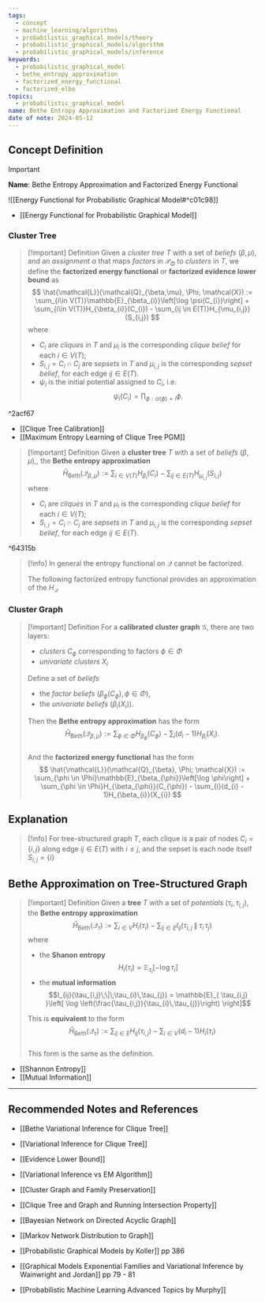 ```yaml
---
tags:
  - concept
  - machine_learning/algorithms
  - probabilistic_graphical_models/theory
  - probabilistic_graphical_models/algorithm
  - probabilistic_graphical_models/inference
keywords:
  - probabilistic_graphical_model
  - bethe_entropy_approximation
  - factorized_energy_functional
  - factorized_elbo
topics:
  - probabilistic_graphical_model
name: Bethe Entropy Approximation and Factorized Energy Functional
date of note: 2024-05-12
---
```


## Concept Definition

>[!important]
>**Name**: Bethe Entropy Approximation and Factorized Energy Functional

![[Energy Functional for Probabilistic Graphical Model#^c01c98]]

- [[Energy Functional for Probabilistic Graphical Model]]
### Cluster Tree 

>[!important] Definition
>Given a  *cluster tree* $T$ with a set of *beliefs* $(\beta, \mu)$, and an *assignment* $\alpha$ that maps *factors* in $\mathcal{P}_{\Phi}$ to *clusters* in $T$, we define the **factorized energy functional**  or **factorized evidence lower bound** as
>$$
>\hat{\mathcal{L}}(\mathcal{Q}_{\beta,\mu}, \Phi; \mathcal{X}) := \sum_{i\in V(T)}\mathbb{E}_{\beta_{i}}\left[\log \psi(C_{i})\right] + \sum_{i\in V(T)}H_{\beta_{i}}(C_{i}) - \sum_{ij \in E(T)}H_{\mu_{i,j}}(S_{i,j})
>$$
>where 
>- $C_{i}$ are *cliques* in $T$ and $\mu_{i}$ is the corresponding *clique belief* for each $i\in V(T)$;
>- $S_{i,j} = C_{i} \cap C_{j}$ are *sepsets* in $T$ and $\mu_{i,j}$ is the corresponding *sepset belief*, for each edge $ij\in E(T)$.
>- $\psi_{i}$ is the initial potential assigned to $C_{i}$, i.e. $$\psi_{i}(C_{i}) = \prod_{\phi: \alpha(\phi) = i}\phi.$$

^2acf67

- [[Clique Tree Calibration]]
- [[Maximum Entropy Learning of Clique Tree PGM]]

>[!important] Definition
>Given a  **cluster tree** $T$ with a set of *beliefs* $(\beta, \mu)$,, the **Bethe entropy approximation**
>$$
>\hat{H}_{\text{Beth}}(\mathcal{Q}_{\beta, \mu}):=  \sum_{i\in V(T)}H_{\beta_{i}}(C_{i}) - \sum_{ij \in E(T)}H_{\mu_{i,j}}(S_{i,j})
>$$
>where 
>- $C_{i}$ are *cliques* in $T$ and $\mu_{i}$ is the corresponding *clique belief* for each $i\in V(T)$;
>- $S_{i,j} = C_{i} \cap C_{j}$ are *sepsets* in $T$ and $\mu_{i,j}$ is the corresponding *sepset belief*, for each edge $ij\in E(T)$.

^64315b

>[!info]
>In general the entropy functional on $\mathcal{Q}$ cannot be factorized. 
>
>The following factorized entropy functional provides an approximation of the $H_{\mathcal{Q}}$ 

### Cluster Graph


>[!important] Definition
>For a **calibrated cluster graph** $\mathcal{G}$, there are two layers:
>- *clusters* $C_{\phi}$ corresponding to factors $\phi \in \Phi$
>- *univariate clusters* $X_{i}$
>
>Define a set of *beliefs*
>- the *factor beliefs* $(\beta_{\phi}(C_{\phi}), \phi\in \Phi)$,
>- the *univariate beliefs* $(\beta_{i}(X_{i}))$.
>
>Then the **Bethe entropy approximation** has the form
>$$
>\hat{H}_{\text{Beth}}(\mathcal{Q}_{\beta,\mu}):= \sum_{\phi \in \Phi}H_{\beta_{\phi}}(C_{\phi})  - \sum_{i}(d_{i} - 1)H_{\beta_{i}}(X_{i}). 
>$$  
>And the **factorized energy functional** has the form
>$$
>\hat{\mathcal{L}}(\mathcal{Q}_{\beta}, \Phi; \mathcal{X}) := \sum_{\phi \in \Phi}\mathbb{E}_{\beta_{\phi}}\left[\log \phi\right] +  \sum_{\phi \in \Phi}H_{\beta_{\phi}}(C_{\phi})  - \sum_{i}(d_{i} - 1)H_{\beta_{i}}(X_{i})
>$$


## Explanation

>[!info]
>For tree-structured graph $T$, each clique is a pair of nodes $C_{i} = \{i,j\}$ along edge $ij\in E(T)$ with $i \le j$, and the sepset is each node itself $S_{i,j} = \{ i \}$




## Bethe Approximation on Tree-Structured Graph


>[!important] Definition
>Given a  **tree** $T$ with a set of *potentials* $(\tau_{i}, \tau_{i,j})$, the **Bethe entropy approximation**
>$$
>\hat{H}_{\text{Beth}}(\mathcal{Q}_{\tau}):= \sum_{i\in V}H_{i}(\tau_{i}) - \sum_{ij\in E}I_{ij}(\tau_{i,j}\;\|\;\tau_{i}\,\tau_{j}) 
>$$
>where 
>- the **Shanon entropy** $$H_{i}(\tau_{i}) = \mathbb{E}_{ \tau_{i} }\left[  -\log \tau_{i} \right]$$
>- the **mutual information** $$I_{ij}(\tau_{i,j}\;\|\;\tau_{i}\,\tau_{j}) = \mathbb{E}_{ \tau_{i,j} }\left[ \log \left(\frac{\tau_{i,j}}{\tau_{i}\,\tau_{j}}\right) \right]$$
>  
>This is **equivalent** to the form
>$$
>\hat{H}_{\text{Beth}}(\mathcal{Q}_{\tau}):= \sum_{ij\in E}H_{ij}(\tau_{i,j})  - \sum_{i\in V}(d_{i} - 1)H_{i}(\tau_{i}) 
>$$  
>This form is the same as the definition.

 - [[Shannon Entropy]]
 - [[Mutual Information]]




-----------
##  Recommended Notes and References


- [[Bethe Variational Inference for Clique Tree]]
- [[Variational Inference for Clique Tree]]

- [[Evidence Lower Bound]]
- [[Variational Inference vs EM Algorithm]]

- [[Cluster Graph and Family Preservation]]
- [[Clique Tree and Graph and Running Intersection Property]]

- [[Bayesian Network on Directed Acyclic Graph]]
- [[Markov Network Distribution to Graph]]


- [[Probabilistic Graphical Models by Koller]] pp 386
- [[Graphical Models Exponential Families and Variational Inference by Wainwright and Jordan]] pp 79 - 81
- [[Probabilistic Machine Learning Advanced Topics by Murphy]]
